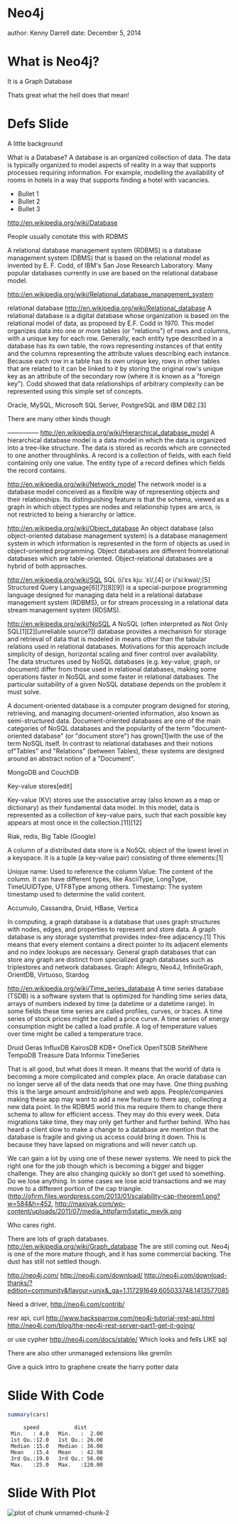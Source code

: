 Neo4j
========================================================
author: Kenny Darrell
date: December 5, 2014

What is Neo4j?
========================================================



It is a Graph Database

Thats great what the hell does that mean!


Defs Slide
========================================================

A little background

What is a Database? 
A database is an organized collection of data. The data is typically organized to model aspects of reality in a way that supports processes requiring information. For example, modelling the availability of rooms in hotels in a way that supports finding a hotel with vacancies.

- Bullet 1
- Bullet 2
- Bullet 3


http://en.wikipedia.org/wiki/Database

People usually conotate this with RDBMS

A relational database management system (RDBMS) is a database management system (DBMS) that is based on the relational model as invented by E. F. Codd, of IBM's San Jose Research Laboratory. Many popular databases currently in use are based on the relational database model.

http://en.wikipedia.org/wiki/Relational_database_management_system

relational database
http://en.wikipedia.org/wiki/Relational_database
A relational database is a digital database whose organization is based on the relational model of data, as proposed by E.F. Codd in 1970. This model organizes data into one or more tables (or "relations") of rows and columns, with a unique key for each row. Generally, each entity type described in a database has its own table, the rows representing instances of that entity and the columns representing the attribute values describing each instance. Because each row in a table has its own unique key, rows in other tables that are related to it can be linked to it by storing the original row's unique key as an attribute of the secondary row (where it is known as a "foreign key"). Codd showed that data relationships of arbitrary complexity can be represented using this simple set of concepts.

Oracle, MySQL, Microsoft SQL Server, PostgreSQL and IBM DB2.[3]

There are many other kinds though

—————
http://en.wikipedia.org/wiki/Hierarchical_database_model
A hierarchical database model is a data model in which the data is organized into a tree-like structure. The data is stored as records which are connected to one another throughlinks. A record is a collection of fields, with each field containing only one value. The entity type of a record defines which fields the record contains.

http://en.wikipedia.org/wiki/Network_model
The network model is a database model conceived as a flexible way of representing objects and their relationships. Its distinguishing feature is that the schema, viewed as a graph in which object types are nodes and relationship types are arcs, is not restricted to being a hierarchy or lattice.

http://en.wikipedia.org/wiki/Object_database
An object database (also object-oriented database management system) is a database management system in which information is represented in the form of objects as used in object-oriented programming. Object databases are different fromrelational databases which are table-oriented. Object-relational databases are a hybrid of both approaches.


http://en.wikipedia.org/wiki/SQL
SQL (i/ˈɛs kjuː ˈɛl/,[4] or i/ˈsiːkwəl/;[5] Structured Query Language[6][7][8][9]) is a special-purpose programming language designed for managing data held in a relational database management system (RDBMS), or for stream processing in a relational data stream management system (RDSMS).


http://en.wikipedia.org/wiki/NoSQL
A NoSQL (often interpreted as Not Only SQL[1][2][unreliable source?]) database provides a mechanism for storage and retrieval of data that is modeled in means other than the tabular relations used in relational databases. Motivations for this approach include simplicity of design, horizontal scaling and finer control over availability. The data structures used by NoSQL databases (e.g. key-value, graph, or document) differ from those used in relational databases, making some operations faster in NoSQL and some faster in relational databases. The particular suitability of a given NoSQL database depends on the problem it must solve.




A document-oriented database is a computer program designed for storing, retrieving, and managing document-oriented information, also known as semi-structured data. Document-oriented databases are one of the main categories of NoSQL databases and the popularity of the term "document-oriented database" (or "document store") has grown[1]with the use of the term NoSQL itself. In contrast to relational databases and their notions of"Tables" and "Relations" (between Tables), these systems are designed around an abstract notion of a "Document”.

MongoDB and CouchDB


Key-value stores[edit]

Key-value (KV) stores use the associative array (also known as a map or dictionary) as their fundamental data model. In this model, data is represented as a collection of key-value pairs, such that each possible key appears at most once in the collection.[11][12]

Riak, redis, Big Table (Google)

A column of a distributed data store is a NoSQL object of the lowest level in a keyspace. It is a tuple (a key-value pair) consisting of three elements:[1]

Unique name: Used to reference the column
Value: The content of the column. It can have different types, like AsciiType, LongType, TimeUUIDType, UTF8Type among others.
Timestamp: The system timestamp used to determine the valid content.

Accumulo, Cassandra, Druid, HBase, Vertica


In computing, a graph database is a database that uses graph structures with nodes, edges, and properties to represent and store data. A graph database is any storage systemthat provides index-free adjacency.[1] This means that every element contains a direct pointer to its adjacent elements and no index lookups are necessary. General graph databases that can store any graph are distinct from specialized graph databases such as triplestores and network databases.
Graph: Allegro, Neo4J, InfiniteGraph, OrientDB, Virtuoso, Stardog


http://en.wikipedia.org/wiki/Time_series_database
A time series database (TSDB) is a software system that is optimized for handling time series data, arrays of numbers indexed by time (a datetime or a datetime range). In some fields these time series are called profiles, curves, or traces. A time series of stock prices might be called a price curve. A time series of energy consumption might be called a load profile. A log of temperature values over time might be called a temperature trace.

Druid
Geras
InfluxDB
KairosDB
KDB+
OneTick
OpenTSDB
SiteWhere
TempoDB
Treasure Data
Informix TimeSeries


That is all good, but what does it mean. It means that the world of data is becoming a more complicated and complex place. An oracle database can no longer serve all of the data needs that one may have. One thing pushing this is the large amount android/iphone and web apps. People/companies making these app may want to add a new feature to there app, collecting a new data point. In the RDBMS world this ma require them to change there schema to allow for efficient access. They may do this every week. Data migrations take time, they may only get further and further behind. Who has heard a client slow to make a change to a database are mention that the database is fragile and giving us access could bring it down. This is because they have lapsed on migrations and will never catch up.

We can gain a lot by using one of these newer systems. We need to pick the right one for the job though which is becoming a bigger and bigger challenge. They are also changing quickly so don’t get used to something. Do we lose anything. In some cases we lose acid transactions and we may move to a different portion of the cap triangle. (http://ofirm.files.wordpress.com/2013/01/scalability-cap-theorem1.png?w=584&h=452, http://maxivak.com/wp-content/uploads/2011/07/media_httpfarm5static_mevIk.png

Who cares right.


There are lots of graph databases.  http://en.wikipedia.org/wiki/Graph_database
The are still coming out. Neo4j is one of the more mature though, and it has some commercial backing. The dust has still not settled though.

http://neo4j.com/
http://neo4j.com/download/
http://neo4j.com/download-thanks/?edition=community&flavour=unix&_ga=1.117291649.605033748.1413577085

Need a driver, http://neo4j.com/contrib/


resr api, curl
http://www.hacksparrow.com/neo4j-tutorial-rest-api.html
http://neo4j.com/blog/the-neo4j-rest-server-part1-get-it-going/

or use cypher
http://neo4j.com/docs/stable/
Which looks and fells LIKE sql


There are also other unmanaged extensions like gremlin


Give a quick intro to graphene
create the harry potter data




Slide With Code
========================================================


```r
summary(cars)
```

```
     speed           dist       
 Min.   : 4.0   Min.   :  2.00  
 1st Qu.:12.0   1st Qu.: 26.00  
 Median :15.0   Median : 36.00  
 Mean   :15.4   Mean   : 42.98  
 3rd Qu.:19.0   3rd Qu.: 56.00  
 Max.   :25.0   Max.   :120.00  
```

Slide With Plot
========================================================

![plot of chunk unnamed-chunk-2](Neo4j_Tech_Time-figure/unnamed-chunk-2-1.png) 

